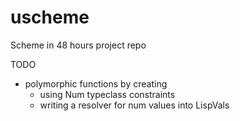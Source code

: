 # uscheme
Scheme in 48 hours project repo

TODO
- polymorphic functions by creating
    - using Num typeclass constraints
    - writing a resolver for num values into LispVals
